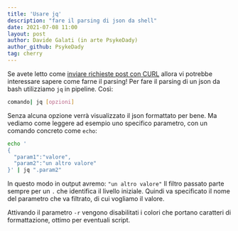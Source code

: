 ```yaml
---
title: 'Usare jq'
description: "fare il parsing di json da shell"
date: 2021-07-08 11:00
layout: post
author: Davide Galati (in arte PsykeDady)
author_github: PsykeDady
tag: cherry
---
```


Se avete letto come [inviare richieste post con CURL](feed.linuxpeople.org/posts) allora vi potrebbe interessare sapere come farne il parsing!
Per fare il parsing di un json da bash utilizziamo `jq` in pipeline. Così: 
```bash
comando| jq [opzioni]
```

Senza alcuna opzione verrà visualizzato il json formattato per bene. Ma vediamo come leggere ad esempio uno specifico parametro, con un comando concreto come `echo`: 

```bash
echo '
{
  "param1":"valore",
  "param2":"un altro valore"
}' | jq ".param2"
```

In questo modo in output avremo: `"un altro valore"`
Il filtro passato parte sempre per un `.` che identifica il livello iniziale. Quindi va specificato il nome del parametro che va filtrato, di cui vogliamo il valore. 

Attivando il parametro `-r` vengono disabilitati i colori che portano caratteri di formattazione, ottimo per eventuali script.
